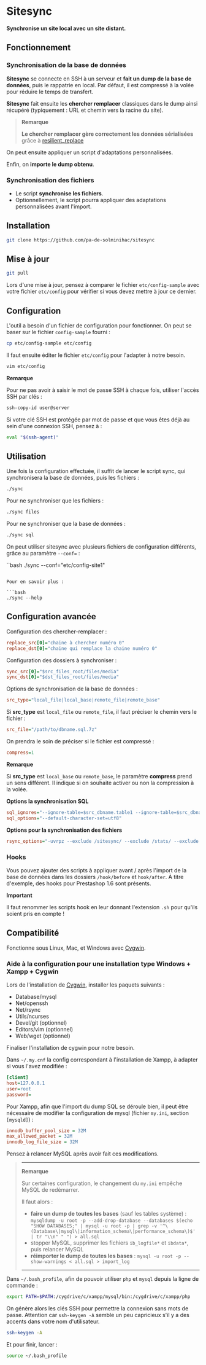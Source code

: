 # Sitesync

**Synchronise un site local avec un site distant.**


## Fonctionnement


### Synchronisation de la base de données

__Sitesync__ se connecte en SSH à un serveur et **fait un dump de la base de données**, puis le rappatrie en local. Par défaut, il est compressé à la volée pour réduire le temps de transfert.

__Sitesync__ fait ensuite les **chercher remplacer** classiques dans le dump ainsi récupéré (typiquement : URL et chemin vers la racine du site).

> **Remarque**
> 
> **Le chercher remplacer gère correctement les données sérialisées** grâce à [resilient_replace](https://github.com/pa-de-solminihac/resilient_replace)

On peut ensuite appliquer un script d'adaptations personnalisées.

Enfin, on **importe le dump obtenu**.


### Synchronisation des fichiers

* Le script **synchronise les fichiers**.
* Optionnellement, le script pourra appliquer des adaptations personnalisées avant l'import.


## Installation

```bash
git clone https://github.com/pa-de-solminihac/sitesync
```


## Mise à jour

```bash
git pull
```

Lors d'une mise à jour, pensez à comparer le fichier `etc/config-sample` avec votre fichier `etc/config` pour vérifier si vous devez mettre à jour ce dernier.


## Configuration

L'outil a besoin d'un fichier de configuration pour fonctionner. On peut se baser sur le fichier `config-sample` fourni :
```bash
cp etc/config-sample etc/config
```

Il faut ensuite éditer le fichier `etc/config` pour l'adapter à notre besoin.

```bash
vim etc/config
```

**Remarque**

Pour ne pas avoir à saisir le mot de passe SSH à chaque fois, utiliser l'accès SSH par clés :

```bash
ssh-copy-id user@server
```

Si votre clé SSH est protégée par mot de passe et que vous êtes déjà au sein d'une connexion SSH, pensez à :

```bash
eval "$(ssh-agent)"
```


## Utilisation

Une fois la configuration effectuée, il suffit de lancer le script sync, qui synchronisera la base de données, puis les fichiers :

```bash
./sync
```

Pour ne synchroniser que les fichiers :

```bash
./sync files
```

Pour ne synchroniser que la base de données :
```bash
./sync sql
```

On peut utiliser sitesync avec plusieurs fichiers de configuration différents, grâce au paramètre `--conf=` :

``bash
./sync --conf="etc/config-site1"
```

Pour en savoir plus :

```bash
./sync --help
```


## Configuration avancée

Configuration des chercher-remplacer : 
```ini
replace_src[0]="chaine à chercher numéro 0"
replace_dst[0]="chaine qui remplace la chaine numéro 0"
```

Configuration des dossiers à synchroniser :
```ini
sync_src[0]="$src_files_root/files/media"
sync_dst[0]="$dst_files_root/files/media"
```

Options de synchronisation de la base de données :
```ini
src_type="local_file|local_base|remote_file|remote_base"
```

Si __src_type__ est `local_file` ou `remote_file`, il faut préciser le chemin vers le fichier :
```ini
src_file="/path/to/dbname.sql.7z"
```

On prendra le soin de préciser si le fichier est compressé :
```ini
compress=1
```

**Remarque**

Si __src_type__ est `local_base` ou `remote_base`, le paramètre __compress__ prend un sens différent. Il indique si on souhaite activer ou non la compression à la volée.

**Options la synchronisation SQL**

```ini
sql_ignores="--ignore-table=$src_dbname.table1 --ignore-table=$src_dbname.table2 "
sql_options="--default-character-set=utf8"
```

**Options pour la synchronisation des fichiers**

```ini
rsync_options="-uvrpz --exclude /sitesync/ --exclude /stats/ --exclude .git/ --exclude .svn/ --exclude .cvs/ "
```


### Hooks

Vous pouvez ajouter des scripts à appliquer avant / après l'import de la base de données dans les dossiers `/hook/before` et `hook/after`. À titre d'exemple, des hooks pour Prestashop 1.6 sont présents. 

**Important**

Il faut renommer les scripts hook en leur donnant l'extension `.sh` pour qu'ils soient pris en compte !


## Compatibilité

Fonctionne sous Linux, Mac, et Windows avec [Cygwin](http://cygwin.com/install.html).


### Aide à la configuration pour une installation type Windows + Xampp + Cygwin

Lors de l'installation de [Cygwin](http://cygwin.com/install.html), installer les paquets suivants : 
- Database/mysql
- Net/openssh
- Net/rsync
- Utils/ncurses
- Devel/git (optionnel)
- Editors/vim (optionnel)
- Web/wget (optionnel)

Finaliser l'installation de cygwin pour notre besoin.

Dans `~/.my.cnf` la config correspondant à l'installation de Xampp, à adapter si vous l'avez modifiée :
```ini
[client]
host=127.0.0.1
user=root
password=
```

Pour Xampp, afin que l'import du dump SQL se déroule bien, il peut être nécessaire de modifier la configuration de mysql (fichier `my.ini`, section `[mysqld]`) : 
```ini
innodb_buffer_pool_size = 32M
max_allowed_packet = 32M
innodb_log_file_size = 32M
```
Pensez à relancer MySQL après avoir fait ces modifications. 

> * * *
> 
> **Remarque**
> 
> Sur certaines configuration, le changement du `my.ini` empêche MySQL de redémarrer.
> 
> Il faut alors : 
> - **faire un dump de toutes les bases** (sauf les tables système) : `mysqldump -u root -p --add-drop-database --databases $(echo "SHOW DATABASES;" | mysql -u root -p | grep -v '^\(Database\|mysql\|information_schema\|performance_schema\)$' | tr "\\n" " ") > all.sql`
> - stopper MySQL, supprimer les fichiers `ib_logfile*` et `ibdata*`, puis relancer MySQL
> - **réimporter le dump de toutes les bases** : `mysql -u root -p --show-warnings < all.sql > import_log` 
> 
> * * *

Dans `~/.bash_profile`, afin de pouvoir utiliser `php` et `mysql` depuis la ligne de commande : 
```bash
export PATH=$PATH:/cygdrive/c/xampp/mysql/bin:/cygdrive/c/xampp/php
```

On génère alors les clés SSH pour permettre la connexion sans mots de passe. Attention car `ssh-keygen -A` semble un peu capricieux s'il y a des accents dans votre nom d'utilisateur.

```bash
ssh-keygen -A
```

Et pour finir, lancer :

```bash
source ~/.bash_profile
```
